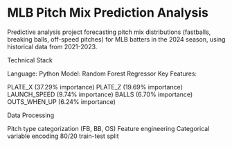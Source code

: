 # MLB Pitch Mix Prediction Analysis

Predictive analysis project forecasting pitch mix distributions (fastballs, breaking balls, off-speed pitches) for MLB batters in the 2024 season, using historical data from 2021-2023.

Technical Stack

Language: Python
Model: Random Forest Regressor
Key Features:

PLATE_X (37.29% importance)
PLATE_Z (19.69% importance)
LAUNCH_SPEED (9.74% importance)
BALLS (6.70% importance)
OUTS_WHEN_UP (6.24% importance)



Data Processing

Pitch type categorization (FB, BB, OS)
Feature engineering
Categorical variable encoding
80/20 train-test split
